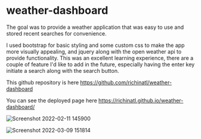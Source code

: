 # weather-dashboard

The goal was to provide a weather application that was easy to use and stored recent searches for convenience.

I used bootstrap for basic styling and some custom css to make the app more visually appealing, and jquery along with the open weather api to provide functionality. This was an excellent learning experience, there are a couple of feature I'd like to add in the future, especially having the enter key initiate a search along with the search button. 


This github repository is here https://github.com/richinatl/weather-dashboard

You can see the deployed page here https://richinatl.github.io/weather-dashboard/


![Screenshot 2022-02-11 145900](https://user-images.githubusercontent.com/95508564/153670255-ad2e9af6-1680-407b-a77a-a0d5ea64be10.png)

![Screenshot 2022-03-09 151814](https://user-images.githubusercontent.com/95508564/157528191-0d335f47-7bef-4d66-9522-3be2146b066e.png)



